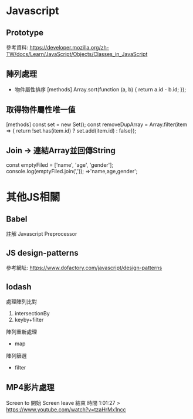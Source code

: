 # Javascript
## Prototype
參考資料:
https://developer.mozilla.org/zh-TW/docs/Learn/JavaScript/Objects/Classes_in_JavaScript

## 陣列處理
- 物件屬性排序
[methods]
Array.sort(function (a, b) {
  return a.id - b.id;
});

## 取得物件屬性唯一值
[methods]
const set = new Set();
const removeDupArray = Array.filter(item => {
return !set.has(item.id) ? set.add(item.id) : false});

## Join -> 連結Array並回傳String
const emptyFiled = ['name', 'age', 'gender'];
console.log(emptyFiled.join(','));
=>'name,age,gender';

# 其他JS相關
## Babel 
註解 Javascript Preprocessor

## JS design-patterns
參考網址:
https://www.dofactory.com/javascript/design-patterns

## lodash
處理陣列比對
1. intersectionBy
2. keyby+filter

陣列重新處理
- map

陣列篩選
- filter


## MP4影片處理
Screen to 開始 Screen leave 結束 
時間 1:01:27 > https://www.youtube.com/watch?v=tzaHrMx1ncc 